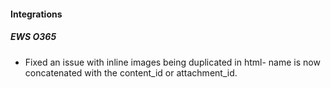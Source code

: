 
#### Integrations

##### EWS O365

- Fixed an issue with inline images being duplicated in html- name is now concatenated with the content_id or attachment_id.
